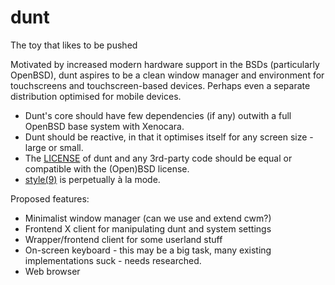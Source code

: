 # dunt
The toy that likes to be pushed

Motivated by increased modern hardware support in the BSDs (particularly OpenBSD), dunt aspires to be a clean window manager and environment for touchscreens and touchscreen-based devices.  Perhaps even a separate distribution optimised for mobile devices.

* Dunt's core should have few dependencies (if any) outwith a full OpenBSD base system with Xenocara.
* Dunt should be reactive, in that it optimises itself for any screen size - large or small.
* The [LICENSE](LICENSE) of dunt and any 3rd-party code should be equal or compatible with the (Open)BSD license.
* [style(9)](https://man.openbsd.org/style) is perpetually à la mode.

Proposed features:

* Minimalist window manager (can we use and extend cwm?)
* Frontend X client for manipulating dunt and system settings
* Wrapper/frontend client for some userland stuff
* On-screen keyboard - this may be a big task, many existing implementations suck - needs researched.
* Web browser

